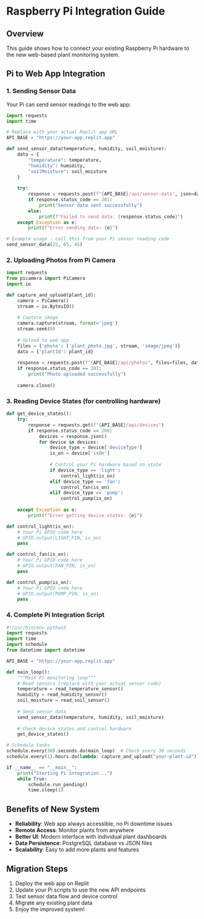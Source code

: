 # Raspberry Pi Integration Guide

## Overview
This guide shows how to connect your existing Raspberry Pi hardware to the new web-based plant monitoring system.

## Pi to Web App Integration

### 1. Sending Sensor Data
Your Pi can send sensor readings to the web app:

```python
import requests
import time

# Replace with your actual Replit app URL
API_BASE = "https://your-app.replit.app"

def send_sensor_data(temperature, humidity, soil_moisture):
    data = {
        "temperature": temperature,
        "humidity": humidity, 
        "soilMoisture": soil_moisture
    }
    
    try:
        response = requests.post(f"{API_BASE}/api/sensor-data", json=data)
        if response.status_code == 201:
            print("Sensor data sent successfully")
        else:
            print(f"Failed to send data: {response.status_code}")
    except Exception as e:
        print(f"Error sending data: {e}")

# Example usage - call this from your Pi sensor reading code
send_sensor_data(22, 65, 45)
```

### 2. Uploading Photos from Pi Camera
```python
import requests
from picamera import PiCamera
import io

def capture_and_upload(plant_id):
    camera = PiCamera()
    stream = io.BytesIO()
    
    # Capture image
    camera.capture(stream, format='jpeg')
    stream.seek(0)
    
    # Upload to web app
    files = {'photo': ('plant_photo.jpg', stream, 'image/jpeg')}
    data = {'plantId': plant_id}
    
    response = requests.post(f"{API_BASE}/api/photos", files=files, data=data)
    if response.status_code == 201:
        print("Photo uploaded successfully")
    
    camera.close()
```

### 3. Reading Device States (for controlling hardware)
```python
def get_device_states():
    try:
        response = requests.get(f"{API_BASE}/api/devices")
        if response.status_code == 200:
            devices = response.json()
            for device in devices:
                device_type = device['deviceType']
                is_on = device['isOn']
                
                # Control your Pi hardware based on state
                if device_type == 'light':
                    control_light(is_on)
                elif device_type == 'fan':
                    control_fan(is_on)
                elif device_type == 'pump':
                    control_pump(is_on)
                    
    except Exception as e:
        print(f"Error getting device states: {e}")

def control_light(is_on):
    # Your Pi GPIO code here
    # GPIO.output(LIGHT_PIN, is_on)
    pass

def control_fan(is_on):
    # Your Pi GPIO code here  
    # GPIO.output(FAN_PIN, is_on)
    pass

def control_pump(is_on):
    # Your Pi GPIO code here
    # GPIO.output(PUMP_PIN, is_on)
    pass
```

### 4. Complete Pi Integration Script
```python
#!/usr/bin/env python3
import requests
import time
import schedule
from datetime import datetime

API_BASE = "https://your-app.replit.app"

def main_loop():
    """Main Pi monitoring loop"""
    # Read sensors (replace with your actual sensor code)
    temperature = read_temperature_sensor()
    humidity = read_humidity_sensor() 
    soil_moisture = read_soil_sensor()
    
    # Send sensor data
    send_sensor_data(temperature, humidity, soil_moisture)
    
    # Check device states and control hardware
    get_device_states()

# Schedule tasks
schedule.every(30).seconds.do(main_loop)  # Check every 30 seconds
schedule.every(1).hours.do(lambda: capture_and_upload("your-plant-id"))  # Photo every hour

if __name__ == "__main__":
    print("Starting Pi integration...")
    while True:
        schedule.run_pending()
        time.sleep(1)
```

## Benefits of New System
- **Reliability**: Web app always accessible, no Pi downtime issues
- **Remote Access**: Monitor plants from anywhere
- **Better UI**: Modern interface with individual plant dashboards
- **Data Persistence**: PostgreSQL database vs JSON files
- **Scalability**: Easy to add more plants and features

## Migration Steps
1. Deploy the web app on Replit
2. Update your Pi scripts to use the new API endpoints
3. Test sensor data flow and device control
4. Migrate any existing plant data
5. Enjoy the improved system!